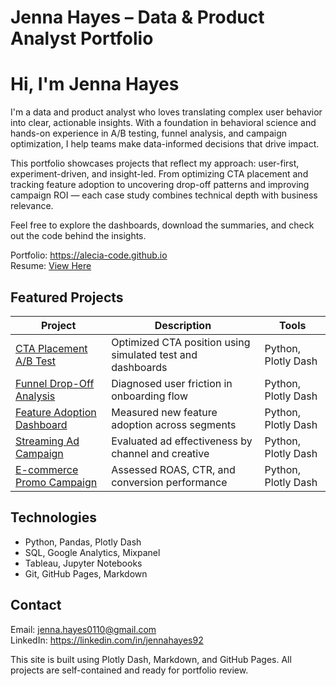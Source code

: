 # Jenna Hayes – Data & Product Analyst Portfolio

# Hi, I'm Jenna Hayes

I'm a data and product analyst who loves translating complex user behavior into clear, actionable insights. With a foundation in behavioral science and hands-on experience in A/B testing, funnel analysis, and campaign optimization, I help teams make data-informed decisions that drive impact.

This portfolio showcases projects that reflect my approach: user-first, experiment-driven, and insight-led. From optimizing CTA placement and tracking feature adoption to uncovering drop-off patterns and improving campaign ROI — each case study combines technical depth with business relevance.

Feel free to explore the dashboards, download the summaries, and check out the code behind the insights.

Portfolio: https://alecia-code.github.io  
Resume: [View Here](docs/resume.md)

## Featured Projects

| Project | Description | Tools |
|--------|-------------|-------|
| [CTA Placement A/B Test](docs/cta-ab-test.md) | Optimized CTA position using simulated test and dashboards | Python, Plotly Dash |
| [Funnel Drop-Off Analysis](docs/funnel-dropoff.md) | Diagnosed user friction in onboarding flow | Python, Plotly Dash |
| [Feature Adoption Dashboard](docs/feature-adoption.md) | Measured new feature adoption across segments | Python, Plotly Dash |
| [Streaming Ad Campaign](docs/streaming-campaign.md) | Evaluated ad effectiveness by channel and creative | Python, Plotly Dash |
| [E-commerce Promo Campaign](docs/ecommerce-campaign.md) | Assessed ROAS, CTR, and conversion performance | Python, Plotly Dash |

## Technologies

- Python, Pandas, Plotly Dash  
- SQL, Google Analytics, Mixpanel  
- Tableau, Jupyter Notebooks  
- Git, GitHub Pages, Markdown

## Contact

Email: jenna.hayes0110@gmail.com  
LinkedIn: https://linkedin.com/in/jennahayes92

This site is built using Plotly Dash, Markdown, and GitHub Pages. All projects are self-contained and ready for portfolio review.
